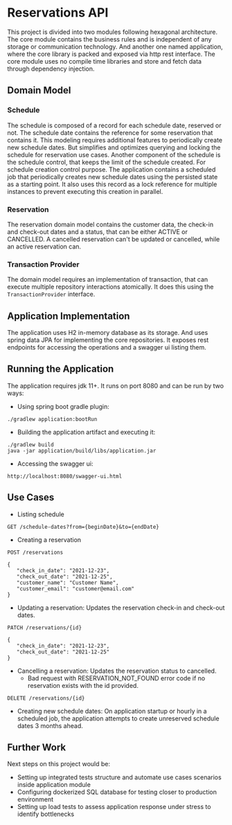 # Reservations API
This project is divided into two modules following hexagonal architecture. The core module contains the business rules and is independent of any storage or communication technology. And another one named application, where the core library is packed and exposed via http rest interface.
The core module uses no compile time libraries and store and fetch data through dependency injection.

## Domain Model
### Schedule
The schedule is composed of a record for each schedule date, reserved or not. The schedule date contains the reference for some reservation that contains it.
This modeling requires additional features to periodically create new schedule dates. But simplifies and optimizes querying and locking the schedule for reservation use cases.
Another component of the schedule is the schedule control, that keeps the limit of the schedule created. For schedule creation control purpose. The application contains a scheduled job that periodically creates new schedule dates using the persisted state as a starting point. It also uses this record as a lock reference for multiple instances to prevent executing this creation in parallel.

### Reservation
The reservation domain model contains the customer data, the check-in and check-out dates and a status, that can be either ACTIVE or CANCELLED. A cancelled reservation can't be updated or cancelled, while an active reservation can.

### Transaction Provider
The domain model requires an implementation of transaction, that can execute multiple repository interactions atomically. It does this using the `TransactionProvider` interface.

## Application Implementation
The application uses H2 in-memory database as its storage. And uses spring data JPA for implementing the core repositories.
It exposes rest endpoints for accessing the operations and a swagger ui listing them.

## Running the Application
The application requires jdk 11+. It runs on port 8080 and can be run by two ways:
- Using spring boot gradle plugin:
```
./gradlew application:bootRun
```
- Building the application artifact and executing it:
```
./gradlew build
java -jar application/build/libs/application.jar
```
- Accessing the swagger ui:
```
http://localhost:8080/swagger-ui.html
```

## Use Cases
- Listing schedule
```
GET /schedule-dates?from={beginDate}&to={endDate}
```
- Creating a reservation
```
POST /reservations

{
   "check_in_date": "2021-12-23",
   "check_out_date": "2021-12-25",
   "customer_name": "Customer Name",
   "customer_email": "customer@email.com"
}
```
- Updating a reservation: Updates the reservation check-in and check-out dates.
```
PATCH /reservations/{id}

{
   "check_in_date": "2021-12-23",
   "check_out_date": "2021-12-25"
}
```
- Cancelling a reservation: Updates the reservation status to cancelled.
  - Bad request with RESERVATION_NOT_FOUND error code if no reservation exists with the id provided.
```
DELETE /reservations/{id}
```
- Creating new schedule dates: On application startup or hourly in a scheduled job, the application attempts to create unreserved schedule dates 3 months ahead.

## Further Work
Next steps on this project would be:
- Setting up integrated tests structure and automate use cases scenarios inside application module
- Configuring dockerized SQL database for testing closer to production environment
- Setting up load tests to assess application response under stress to identify bottlenecks
